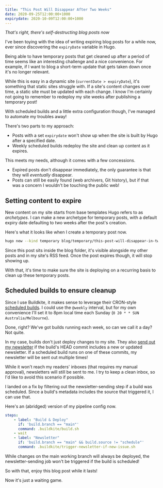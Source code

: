 ```yaml
---
title: "This Post Will Disappear After Two Weeks"
date: 2020-09-25T12:00:00+1000
expirydate: 2020-10-09T12:00:00+1000
---
```


_That's right, there's self-destructing blog posts now_

I've been toying with the idea of writing expiring blog posts for a while now, ever since discovering the `expiryDate` variable in Hugo.

Being able to have temporary posts that get cleaned up after a period of time seems like an interesting challenge and a nice convenience. For example, if I want to blog a short-term update that gets taken down once it's no longer relevant.

While this is easy in a dynamic site (`currentDate > expiryDate`), it's something that static sites struggle with. If a site's content changes over time, a static site must be updated with each change. I know I'm certainly not going to remember to redeploy my site weeks after publishing a temporary post!

With scheduled builds and a little extra configuration though, I've managed to automate my troubles away!

<!--more-->

There's two parts to my approach:

-   Posts with a set `expirydate` won't show up when the site is built by Hugo after a specified date.
-   Weekly scheduled builds redeploy the site and clean up content as it expires.

This meets my needs, although it comes with a few concessions.

-   Expired posts don't disappear immediately, the only guarantee is that they will _eventually_ disappear.
-   Posts can still be easily found (web archivers, Git history), but if that was a concern I wouldn't be touching the public web!

## Setting content to expire

New content on my site starts from base templates Hugo refers to as _archetypes_. I can make a new archetype for temporary posts, with a default expiry date defaulting to two weeks after the post's creation.

Here's what it looks like when I create a temporary post now.

```sh
hugo new --kind temporary blog/temporary/this-post-will-disappear-in-two-weeks.md
```

Since this post sits inside the blog folder, it's visible alongside my other posts and in my site's RSS feed. Once the post expires though, it will stop showing up.

With that, it's time to make sure the site is deploying on a recurring basis to clean up these temporary posts.

## Scheduled builds to ensure cleanup

Since I use Buildkite, it makes sense to leverage their CRON-style [scheduled builds](https://buildkite.com/docs/pipelines/scheduled-builds#main). I could use the `@weekly` interval, but for my own convenience I'll set it to 8pm local time each Sunday (`0 20 * * SUN Australia/Melbourne`).

Done, right? We've got builds running each week, so can we call it a day? Not quite.

In my case, builds don't just deploy changes to my site. They also [send out my newsletter](../../sending-out-my-newsletter/) if the build's HEAD commit includes a new or updated newsletter. If a scheduled build runs on one of these commits, my newsletter will be sent out multiple times!

While it won't reach my readers' inboxes (that requires my manual approval), newsletters will still be sent to me. I try to keep a clean inbox, so I'd like to avoid this scenario if possible.

I landed on a fix by filtering out the newsletter-sending step if a build was scheduled. Since a build's metadata includes the source that triggered it, I can use that.

Here's an (abridged) version of my pipeline config now.

```yaml
steps:
    - label: "Build & Deploy"
      if: 'build.branch == "main"'
      command: .buildkite/build.sh
    - wait
    - label: "Newsletter"
      if: 'build.branch == "main" && build.source != "schedule"'
      command: .buildkite/trigger-newsletter-if-new-issue.sh
```

While changes on the main working branch will always be deployed, the newsletter-sending job won't be triggered if the build is scheduled!

So with that, enjoy this blog post while it lasts!

Now it's just a waiting game.
